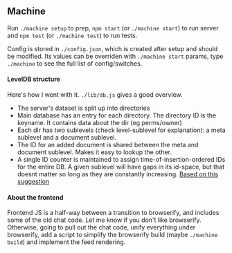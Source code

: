 ## Machine

Run `./machine setup` to prep, `npm start` (or `./machine start`) to run server and `npm test` (or `./machine test`) to run tests.

Config is stored in `./config.json`, which is created after setup and should be modified. Its values can be overriden with `./machine start` params, type `./machine` to see the full list of config/switches.

#### LevelDB structure

Here's how I went with it. `./lib/db.js` gives a good overview.

 - The server's dataset is split up into directories
 - Main database has an entry for each directory. The directory ID is the keyname. It contains data about the dir (eg perms/owner)
 - Each dir has two sublevels (check level-sublevel for explanation): a meta sublevel and a document sublevel.
 - The ID for an added document is shared between the meta and document sublevel. Makes it easy to lookup the other.
 - A single ID counter is maintained to assign time-of-insertion-ordered IDs for the entire DB. A given sublevel will have gaps in its id-space, but that doesnt matter so long as they are constantly increasing. [Based on this suggestion](http://stackoverflow.com/questions/16554808/leveldb-iterate-keys-by-insertion-order)

#### About the frontend

Frontend JS is a half-way between a transition to browserify, and includes some of the old chat code. Let me know if you don't like browserify. Otherwise, going to pull out the chat code, unify everything under browserify, add a script to simplify the browserify build (maybe `./machine build`) and implement the feed rendering.
